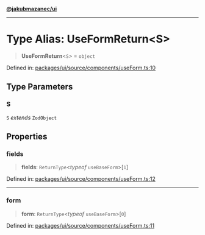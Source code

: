 [**@jakubmazanec/ui**](../README.md)

---

# Type Alias: UseFormReturn\<S\>

> **UseFormReturn**\<`S`\> = `object`

Defined in:
[packages/ui/source/components/useForm.ts:10](https://github.com/jakubmazanec/tools/blob/c36a857a499e2c0c4f38fc4405cb987b357adf10/packages/ui/source/components/useForm.ts#L10)

## Type Parameters

### S

`S` _extends_ `ZodObject`

## Properties

### fields

> **fields**: `ReturnType`\<_typeof_ `useBaseForm`\>\[`1`\]

Defined in:
[packages/ui/source/components/useForm.ts:12](https://github.com/jakubmazanec/tools/blob/c36a857a499e2c0c4f38fc4405cb987b357adf10/packages/ui/source/components/useForm.ts#L12)

---

### form

> **form**: `ReturnType`\<_typeof_ `useBaseForm`\>\[`0`\]

Defined in:
[packages/ui/source/components/useForm.ts:11](https://github.com/jakubmazanec/tools/blob/c36a857a499e2c0c4f38fc4405cb987b357adf10/packages/ui/source/components/useForm.ts#L11)
